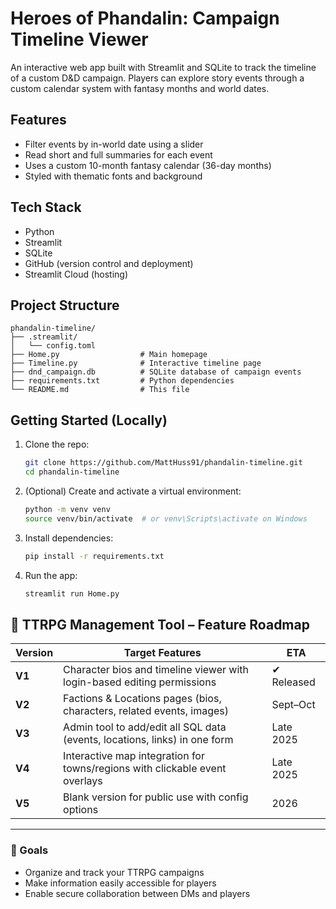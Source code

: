 # Heroes of Phandalin: Campaign Timeline Viewer

An interactive web app built with Streamlit and SQLite to track the timeline of a custom D&D campaign. Players can explore story events through a custom calendar system with fantasy months and world dates.

## Features

- Filter events by in-world date using a slider
- Read short and full summaries for each event
- Uses a custom 10-month fantasy calendar (36-day months)
- Styled with thematic fonts and background

## Tech Stack

- Python
- Streamlit
- SQLite
- GitHub (version control and deployment)
- Streamlit Cloud (hosting)

## Project Structure

```
phandalin-timeline/
├── .streamlit/
│   └── config.toml
├── Home.py                  # Main homepage
├── Timeline.py              # Interactive timeline page
├── dnd_campaign.db          # SQLite database of campaign events
├── requirements.txt         # Python dependencies
└── README.md                # This file
```

## Getting Started (Locally)

1. Clone the repo:
   ```bash
   git clone https://github.com/MattHuss91/phandalin-timeline.git
   cd phandalin-timeline
   ```

2. (Optional) Create and activate a virtual environment:
   ```bash
   python -m venv venv
   source venv/bin/activate  # or venv\Scripts\activate on Windows
   ```

3. Install dependencies:
   ```bash
   pip install -r requirements.txt
   ```

4. Run the app:
   ```bash
   streamlit run Home.py
   ```

## 🔭 TTRPG Management Tool – Feature Roadmap

| Version | Target Features                                                               | ETA         |
|---------|-------------------------------------------------------------------------------|-------------|
| **V1**  | Character bios and timeline viewer with login-based editing permissions       | ✔ Released  |
| **V2**  | Factions & Locations pages (bios, characters, related events, images)         | Sept–Oct    |
| **V3**  | Admin tool to add/edit all SQL data (events, locations, links) in one form    | Late 2025   |
| **V4**  | Interactive map integration for towns/regions with clickable event overlays   | Late 2025   |
| **V5**  | Blank version for public use with config options                              | 2026        |
---

### 🚀 Goals

- Organize and track your TTRPG campaigns
- Make information easily accessible for players
- Enable secure collaboration between DMs and players
